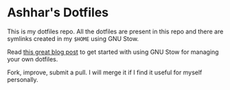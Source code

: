 # Ashhar's Dotfiles

This is my dotfiles repo.
All the dotfiles are present in this repo and there are symlinks created in my `$HOME` using GNU Stow.

Read [this great blog post](http://blog.xero.nu/managing_dotfiles_with_gnu_stow) to get started with using GNU Stow for managing your own dotfiles.

Fork, improve, submit a pull. I will merge it if I find it useful for myself personally.

